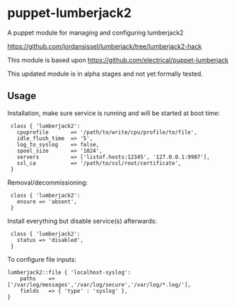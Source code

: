 # puppet-lumberjack2

A puppet module for managing and configuring lumberjack2

https://github.com/jordansissel/lumberjack/tree/lumberjack2-hack

This module is based upon https://github.com/electrical/puppet-lumberjack 

This updated module is in alpha stages and not yet formally tested.

## Usage

Installation, make sure service is running and will be started at boot time:

     class { 'lumberjack2': 
       cpuprofile       => '/path/to/write/cpu/profile/to/file',
       idle_flush_time  => '5',
       log_to_syslog    => false,
       spool_size       => '1024',
       servers          => ['listof.hosts:12345', '127.0.0.1:9987'],
       ssl_ca           => '/path/to/ssl/root/certificate',
     }

Removal/decommissioning:

     class { 'lumberjack2':
       ensure => 'absent',
     }

Install everything but disable service(s) afterwards:

     class { 'lumberjack2':
       status => 'disabled',
     }

To configure file inputs:

    lumberjack2::file { 'localhost-syslog':
        paths    => ['/var/log/messages','/var/log/secure','/var/log/*.log/'],
        fields   => { 'type' : 'syslog' }, 
    }
